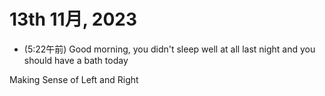 # 13th 11月, 2023
- (5:22午前) Good morning, you didn't sleep well at all last night and you should have a bath today


Making Sense of Left and Right


 
